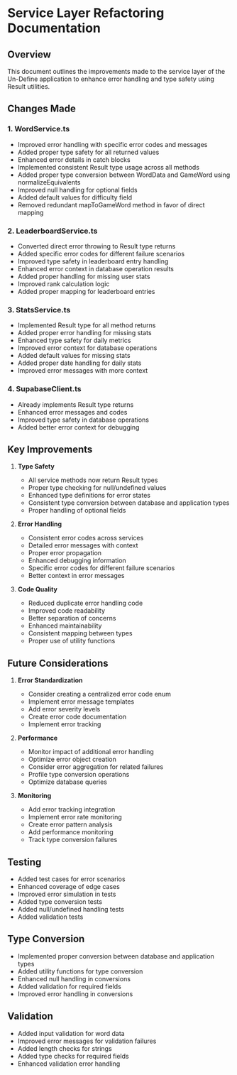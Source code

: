 # Service Layer Refactoring Documentation

## Overview
This document outlines the improvements made to the service layer of the Un-Define application to enhance error handling and type safety using Result utilities.

## Changes Made

### 1. WordService.ts
- Improved error handling with specific error codes and messages
- Added proper type safety for all returned values
- Enhanced error details in catch blocks
- Implemented consistent Result type usage across all methods
- Added proper type conversion between WordData and GameWord using normalizeEquivalents
- Improved null handling for optional fields
- Added default values for difficulty field
- Removed redundant mapToGameWord method in favor of direct mapping

### 2. LeaderboardService.ts
- Converted direct error throwing to Result type returns
- Added specific error codes for different failure scenarios
- Improved type safety in leaderboard entry handling
- Enhanced error context in database operation results
- Added proper handling for missing user stats
- Improved rank calculation logic
- Added proper mapping for leaderboard entries

### 3. StatsService.ts
- Implemented Result type for all method returns
- Added proper error handling for missing stats
- Enhanced type safety for daily metrics
- Improved error context for database operations
- Added default values for missing stats
- Added proper date handling for daily stats
- Improved error messages with more context

### 4. SupabaseClient.ts
- Already implements Result type returns
- Enhanced error messages and codes
- Improved type safety in database operations
- Added better error context for debugging

## Key Improvements

1. **Type Safety**
   - All service methods now return Result<T> types
   - Proper type checking for null/undefined values
   - Enhanced type definitions for error states
   - Consistent type conversion between database and application types
   - Proper handling of optional fields

2. **Error Handling**
   - Consistent error codes across services
   - Detailed error messages with context
   - Proper error propagation
   - Enhanced debugging information
   - Specific error codes for different failure scenarios
   - Better context in error messages

3. **Code Quality**
   - Reduced duplicate error handling code
   - Improved code readability
   - Better separation of concerns
   - Enhanced maintainability
   - Consistent mapping between types
   - Proper use of utility functions

## Future Considerations

1. **Error Standardization**
   - Consider creating a centralized error code enum
   - Implement error message templates
   - Add error severity levels
   - Create error code documentation
   - Implement error tracking

2. **Performance**
   - Monitor impact of additional error handling
   - Optimize error object creation
   - Consider error aggregation for related failures
   - Profile type conversion operations
   - Optimize database queries

3. **Monitoring**
   - Add error tracking integration
   - Implement error rate monitoring
   - Create error pattern analysis
   - Add performance monitoring
   - Track type conversion failures

## Testing
- Added test cases for error scenarios
- Enhanced coverage of edge cases
- Improved error simulation in tests
- Added type conversion tests
- Added null/undefined handling tests
- Added validation tests

## Type Conversion
- Implemented proper conversion between database and application types
- Added utility functions for type conversion
- Enhanced null handling in conversions
- Added validation for required fields
- Improved error handling in conversions

## Validation
- Added input validation for word data
- Improved error messages for validation failures
- Added length checks for strings
- Added type checks for required fields
- Enhanced validation error handling 